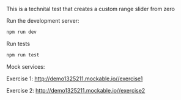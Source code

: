 This is a technital test that creates a custom range slider from zero

Run the development server:

```bash
npm run dev
```

Run tests

```bash
npm run test
```

Mock services:

Exercise 1: http://demo1325211.mockable.io//exercise1

Exercise 2: http://demo1325211.mockable.io//exercise2
